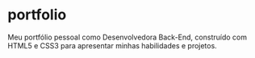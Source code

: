 # portfolio
Meu portfólio pessoal como Desenvolvedora Back-End, construído com HTML5 e CSS3 para apresentar minhas habilidades e projetos.
